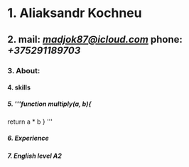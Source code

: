 # 1. Aliaksandr Kochneu
## 2. mail: *madjok87@icloud.com* phone: *+375291189703* 
### 3. **About:** 
#### 4. skills
##### 5. '''function multiply(a, b){
  return a * b
} '''
##### 6. Experience
##### 7. English level A2